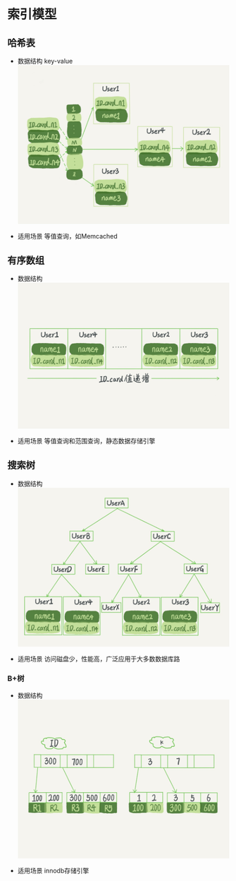 # 索引模型
## 哈希表
- 数据结构 key-value
  ![](media/15821263038704/15821281896716.jpg)

- 适用场景
    等值查询，如Memcached

## 有序数组
- 数据结构
![](media/15821263038704/15821284905930.jpg)

- 适用场景
    等值查询和范围查询，静态数据存储引擎
    
## 搜索树
- 数据结构
![](media/15821263038704/15821287354674.jpg)

- 适用场景
  访问磁盘少，性能高，广泛应用于大多数数据库路
  
### B+树
- 数据结构
![](media/15821263038704/15821295775682.jpg)

- 适用场景
    innodb存储引擎
    